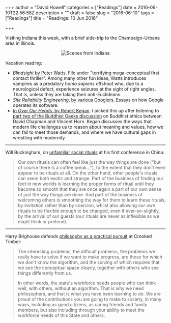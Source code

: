+++
author = "David Howell"
categories = ["Readings"]
date = 2016-06-10T22:56:58Z
description = ""
draft = false
slug = "2016-06-10"
tags = ["Readings"]
title = "Readings: 10 Jun 2016"

+++


Visiting Indiana this week, with a brief side-trip to the Champaign-Urbana area in Illinois.

<div align="center">
<img src="/content/images/2016/06/indiana.jpg" alt="Scenes from Indiana"/>
</div>

Vacation reading:

- [_Blindsight_ by Peter Watts](https://www.goodreads.com/book/show/48484.Blindsight). File under "terrifying mega-conceptual first contact thriller". Among many other fun ideas, Watts introduces vampires as a predatory _homo sapiens_ offshoot who, due to a neurological defect, experience seizures at the sight of right angles. That is, unless they are taking their anti-Euclideans.
- [_Site Reliability Engineering_, by various Googlers](https://www.goodreads.com/book/show/27968891-site-reliability-engineering). Essays on how Google operates its software.
- [_In Over Our Heads_, by Robert Kegan](https://www.goodreads.com/book/show/905156.In_Over_Our_Heads). I picked this up after listening to [part two of the Buddhist Geeks discussion](http://www.buddhistgeeks.com/2016/05/western-buddhism-dead/) on Buddhist ethics between David Chapman and Vincent Horn. Kegan discusses the ways that modern life challenges us to reason about meaning and values, how we can fail to meet those demands, and where we have cultural gaps in wrestling with modernity.

---

Will Buckingham, on [unfamiliar social rituals](http://waywardphilosophy.com/rituals-and-changes/) at his first conference in China:

> Our own rituals can often feel like just the way things are done ("but of course there is a coffee break..."), to the extent that they don’t even appear to be rituals at all. On the other hand, other people's rituals can seem both exotic and strange. Part of the business of finding our feet in new worlds is learning the proper forms of ritual until they become so smooth that they are once again a part of our own sense of just the way things are done. And part of the business of welcoming others is smoothing the way for them to learn these rituals, by invitation rather than by coercion, whilst also allowing our own rituals to be flexible enough to be changed, even if ever-so-slightly, by the arrival of our guests (our rituals are never as inflexible as we might think or pretend).

---

Harry Brighouse defends [philosophy as a practical pursuit](http://crookedtimber.org/2016/06/02/why-majoring-in-philosophy-is-less-risky-than-you-might-have-thought/) at Crooked Timber:

> The interesting problems, the difficult problems, the problems we really have to solve if we want to make progress, are those for which we don't know the algorithm, and the solving of which requires that we see the conceptual space clearly, together with others who see things differently from us.
>
> In other words, the state's workforce needs people who can think well, with others, without an algorithm. That is why we need philosophers, and that is what you have been learning to do. We are proud of the contributions you are going to make to society, in many ways, including as good citizens, as caring friends and family members, but also including through your ability to meet the workforce needs of this State and others.

